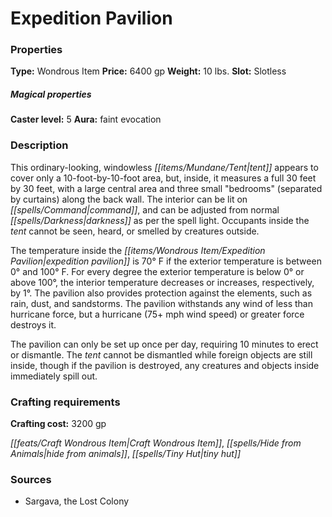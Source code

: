﻿---
Title: "Expedition Pavilion"
Type: "Wondrous Item"
Price: "6400 gp"
Weight: "10 lbs."
Slot: "Slotless"
Caster level: "5"
Aura: "faint evocation"
Description: |
  "This ordinary-looking, windowless tent appears to cover only a 10-foot-by-10-foot area, but, inside, it measures a full 30 feet by 30 feet, with a large central area and three small "bedrooms" (separated by curtains) along the back wall. The interior can be lit on command, and can be adjusted from normal darkness as per the spell _light_. Occupants inside the tent cannot be seen, heard, or smelled by creatures outside.
  The temperature inside the _expedition pavilion_ is 70° F if the exterior temperature is between 0° and 100° F. For every degree the exterior temperature is below 0° or above 100°, the interior temperature decreases or increases, respectively, by 1°. The pavilion also provides protection against the elements, such as rain, dust, and sandstorms. The pavilion withstands any wind of less than hurricane force, but a hurricane (75+ mph wind speed) or greater force destroys it.
  The pavilion can only be set up once per day, requiring 10 minutes to erect or dismantle. The tent cannot be dismantled while foreign objects are still inside, though if the pavilion is destroyed, any creatures and objects inside immediately spill out."
Crafting cost: "3200 gp"
Sources: "['Sargava, the Lost Colony']"
---

# Expedition Pavilion

### Properties

**Type:** Wondrous Item **Price:** 6400 gp **Weight:** 10 lbs. **Slot:** Slotless

##### Magical properties

**Caster level:** 5 **Aura:** faint evocation

### Description

This ordinary-looking, windowless _[[items/Mundane/Tent|tent]]_ appears to cover only a 10-foot-by-10-foot area, but, inside, it measures a full 30 feet by 30 feet, with a large central area and three small "bedrooms" (separated by curtains) along the back wall. The interior can be lit on _[[spells/Command|command]]_, and can be adjusted from normal _[[spells/Darkness|darkness]]_ as per the spell light. Occupants inside the _tent_ cannot be seen, heard, or smelled by creatures outside.

The temperature inside the _[[items/Wondrous Item/Expedition Pavilion|expedition pavilion]]_ is 70° F if the exterior temperature is between 0° and 100° F. For every degree the exterior temperature is below 0° or above 100°, the interior temperature decreases or increases, respectively, by 1°. The pavilion also provides protection against the elements, such as rain, dust, and sandstorms. The pavilion withstands any wind of less than hurricane force, but a hurricane (75+ mph wind speed) or greater force destroys it.

The pavilion can only be set up once per day, requiring 10 minutes to erect or dismantle. The _tent_ cannot be dismantled while foreign objects are still inside, though if the pavilion is destroyed, any creatures and objects inside immediately spill out.

### Crafting requirements

**Crafting cost:** 3200 gp

_[[feats/Craft Wondrous Item|Craft Wondrous Item]]_, _[[spells/Hide from Animals|hide from animals]]_, _[[spells/Tiny Hut|tiny hut]]_

### Sources

* Sargava, the Lost Colony